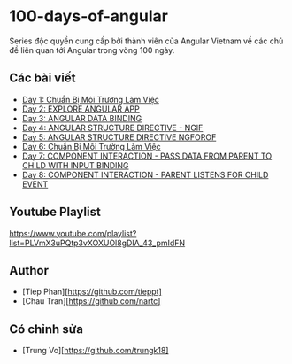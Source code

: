 # 100-days-of-angular

Series độc quyền cung cấp bởi thành viên của Angular Vietnam về các chủ đề liên quan tới Angular trong vòng 100 ngày.

## Các bài viết

- [Day 1: Chuẩn Bị Môi Trường Làm Việc][day1]
- [Day 2: EXPLORE ANGULAR APP][day2]
- [Day 3: ANGULAR DATA BINDING][day3]
- [Day 4: ANGULAR STRUCTURE DIRECTIVE - NGIF][day4]
- [Day 5: ANGULAR STRUCTURE DIRECTIVE NGFOROF][day5]
- [Day 6: Chuẩn Bị Môi Trường Làm Việc][day6]
- [Day 7: COMPONENT INTERACTION - PASS DATA FROM PARENT TO CHILD WITH INPUT BINDING][day7]
- [Day 8: COMPONENT INTERACTION - PARENT LISTENS FOR CHILD EVENT][day8]

## Youtube Playlist

https://www.youtube.com/playlist?list=PLVmX3uPQtp3vXOXUOl8gDIA_43_pmIdFN

## Author

- [Tiep Phan][https://github.com/tieppt]
- [Chau Tran][https://github.com/nartc]

## Có chỉnh sửa

- [Trung Vo][https://github.com/trungk18]

[day1]: Day001-Installation.md
[day2]: Day002-AngularApp.md
[day3]: Day003-DataBinding.md
[day4]: Day004-Structure-Directive-If-Else.md
[day5]: Day005-Structure-Directive-NgFor.md
[day6]: Day006-Attribute-Directive-Class-Style.md
[day7]: Day007-Component-Interaction-01.md
[day8]: Day008-Component-Interaction-02.md
